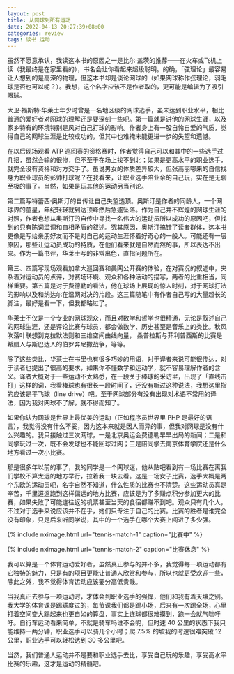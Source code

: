 ```yaml
---
layout: post
title: 从网球到所有运动
date: 2022-04-13 20:27:39+08:00
categories: review
tags: 读书 运动
---
```


虽然不愿意承认，我读这本书的原因之一是比尔·盖茨的推荐——在火车或飞机上读（我最终是在家里看的），书名会让你看起来超级聪明。的确，「弦理论」最容易让人想到的是高深的物理，但这本书却是谈论网球的（如果网球称作弦理论，羽毛球是否也可以呢？）。我想，这个名字应该不是作者取的，更可能是编辑为了吸引眼球。

大卫·福斯特·华莱士年少时曾是一名地区级的网球选手，虽未达到职业水平，相比普通的爱好者对网球的理解还是要深刻一些吧。第一篇就是讲他的网球生涯，以及家乡特有的环境特别是风对自己打球的影响。作者身上有一股自怜自爱的气质，觉得自己的网球生涯是比较成功的，但其中也难掩未能更进一步的失望和遗憾。

在以后现场观看 ATP 巡回赛的资格赛时，作者觉得自己可以和其中的一些选手过几招，虽然会输的很惨，但不至于在场上找不到北；如果是更高水平的职业选手，就完全没有资格和对方交手了。虽说男女的体质差异较大，但张高丽哪来的自信找身为职业球员的彭帅打球呢？在我看来，让职业选手陪业余的自己玩，实在是无聊至极的事了。当然，如果是玩其他的运动另当别论。

第二篇写特蕾西·奥斯汀的自传让自己失望透顶。奥斯汀是作者的同龄人，一个网球界的童星，年纪轻轻就到达顶峰然后急遽坠落。作为自己并不辉煌的网球生涯的对照，作者也想从奥斯汀的自传中寻找一名伟大的运动员所以成功的原因吧，但找到的只有陈词滥调和自相矛盾的叙述。究其原因，奥斯汀搞错了读者群体，这本书更像是写给亲朋好友而不是对自己的运动生涯怀着好奇心的一般人。可能还有一层原因，那些让运动员成功的特质，在他们看来就是自然而然的事，所以表达不出来。作为一篇书评，华莱士写的非常出色，直指问题所在。

第三、四篇写现场观看加拿大巡回赛和美网公开赛的体验，在对赛况的叙述中，夹杂着对运动员的点评，对赛场环境、观众和各种活动的描写，两者的比重相当，同样重要。第五篇是对于费德勒的看法，他在球场上展现的惊人时刻，对于网球打法的影响以及和纳达尔在温网对决的片段。这三篇随笔中有作者自己写的大量超长的脚注，最好是看一下，但我都略过了。

华莱士不仅是一个专业的网球观众，而且对数学和哲学也很精通，无论是叙述自己的网球生涯，还是评论比赛与球员，都会做数学、历史甚至是音乐上的类比。秋风吹落叶联想到克拉默法则和三维空间曲线向量，
桑普拉斯与菲利普西斯的比赛是希腊人与斯巴达人的伯罗奔尼撒战争，等等。

除了这些类比，华莱士在书里也有很多巧妙的用语，对于译者来说可能很传达，对于读者也提出了很高的要求，如果你不懂数学和运动学，就不容易理解作者的含义。译者大概对于一些运动不太熟悉，在一段关于棒球的采访里，出现了「直线击打」这样的词，我看棒球也有很长一段时间了，还没有听过这种说法，我想这里指的应该是平飞球（line drive）吧。至于网球部分有没有出现对术语不常用的译法，因为我对网球不了解，就不得而知了。

如果你认为网球是世界上最优美的运动（正如程序员世界里 PHP 是最好的语言），我觉得没有什么不妥，因为这本来就是因人而异的事，但我对网球是没有什么兴趣的。我只接触过三次网球，一是北京奥运会费德勒早早出局的新闻；二是和同学玩过一次，既不会发球也不能回球过网；三是陪同学去南京体育学院还是什么地方看过一次小比赛。

那是很多年以前的事了，我的同学是一个网球迷，他从贴吧看到有一场比赛在离我们学校不算太远的地方举行，拉着我一块去看。这是一场女子比赛，选手大概是两个东欧的运动员吧，名字自然不知道，什么性质的比赛也不清楚。这些运动员真是辛苦，千里迢迢跑到这样偏远的地方比赛，应该是为了多赚点积分参加更大的比赛，如果失败了可能连往返的机票甚至当天的食宿都赚不到吧。观众只有几个人，不过对于选手来说应该并不在乎，她们只专注于自己的比赛。比赛的胜者是谁完全没有印象，只是后来听同学说，其中的一个选手在哪个大赛上闯进了多少强。

{% include nximage.html url="tennis-match-1" caption="比赛中" %}

{% include nximage.html url="tennis-match-2" caption="比赛休息" %}

我可以算是一个体育运动爱好者，虽然真正参与的并不多，我觉得每一项运动都有它独特的魅力，只是有的项目更能让普通人欣赏和参与，所以也就更受欢迎一些，除此之外，我不觉得体育运动应该要分高低贵贱。

当我真正去参与一项运动时，才体会到职业选手的强悍，他们和我有着天壤之别。我大学的体育课是踢球度过的，每节课我们都是踢小场，后来有一次踢全场，心里打着空间变大踢起来也更自如的算盘，事实上连球都很难摸到，跑一会就气喘吁吁。自行车运动看来简单，不就是骑车吗谁不会呢，但时速 40 公里的状态下我只能维持一两分钟，职业选手可以骑几个小时；爬 7.5% 的坡我的时速很难突破 12 公里，职业选手可以轻松达到 30 多公里吧。

当然，我们普通人运动并不是要和职业选手去比，享受自己玩的乐趣，享受高水平比赛的乐趣，这才是运动的精髓吧。
